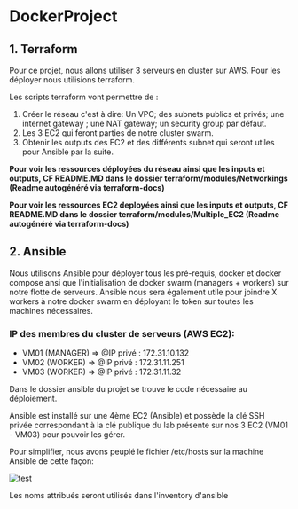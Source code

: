 # DockerProject

## 1. Terraform

Pour ce projet, nous allons utiliser 3 serveurs en cluster sur AWS. Pour les déployer nous utilisions terraform.

Les scripts terraform vont permettre de :
1. Créer le réseau c'est à dire: Un VPC; des subnets publics et privés; une internet gateway ; une NAT gateway; un security group par défaut.
2. Les 3 EC2 qui feront parties de notre cluster swarm.
3. Obtenir les outputs des EC2 et des différents subnet qui seront utiles pour Ansible par la suite.

**Pour voir les ressources déployées du réseau ainsi que les inputs et outputs, CF README.MD dans le dossier terraform/modules/Networkings (Readme autogénéré via terraform-docs)**

**Pour voir les ressources EC2 deployées ainsi que les inputs et outputs, CF README.MD dans le dossier terraform/modules/Multiple_EC2 (Readme autogénéré via terraform-docs)**
## 2. Ansible
Nous utilisons Ansible pour déployer tous les pré-requis, docker et docker compose ansi que l'initialisation de docker swarm (managers + workers) sur notre flotte de serveurs. Ansible nous sera également utile pour joindre X workers à notre docker swarm en déployant le token sur toutes les machines nécessaires.

### IP des membres du cluster de serveurs (AWS EC2):
 - VM01 (MANAGER) => @IP privé : 172.31.10.132
 - VM02 (WORKER)  => @IP privé : 172.31.11.251
 - VM03 (WORKER)  => @IP privé : 172.31.11.32

Dans le dossier ansible du projet se trouve le code nécessaire au déploiement.

Ansible est installé sur une 4ème EC2 (Ansible) et possède la clé SSH privée correspondant à la clé publique du lab présente sur nos 3 EC2 (VM01 - VM03) pour pouvoir les gérer.

Pour simplifier, nous avons peuplé le fichier /etc/hosts sur la machine Ansible de cette façon:

![test](https://user-images.githubusercontent.com/84475677/196258723-4c4aa76f-c4c1-4fc7-bb18-609e07825713.PNG)

Les noms attribués seront  utilisés dans l'inventory d'ansible

